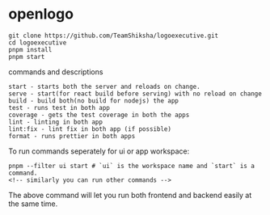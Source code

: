 # openlogo

```
git clone https://github.com/TeamShiksha/logoexecutive.git
cd logoexecutive
pnpm install
pnpm start
```

commands and descriptions

```
start - starts both the server and reloads on change.
serve - start(for react build before serving) with no reload on change
build - build both(no build for nodejs) the app 
test - runs test in both app
coverage - gets the test coverage in both the apps
lint - linting in both app
lint:fix - lint fix in both app (if possible)
format - runs prettier in both apps
```

To run commands seperately for ui or app workspace:
```
pnpm --filter ui start # `ui` is the workspace name and `start` is a command.
<!-- similarly you can run other commands -->
```

The above command will let you run both frontend and backend easily at the same time.